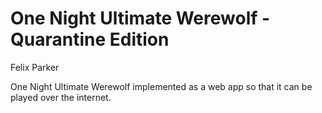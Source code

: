 # One Night Ultimate Werewolf - Quarantine Edition
Felix Parker

One Night Ultimate Werewolf implemented as a web app so that it can be played over the internet. 
